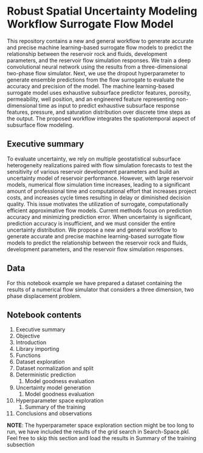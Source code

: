 # Robust Spatial Uncertainty Modeling Workflow Surrogate Flow Model
This repository contains a new and general workflow to generate accurate and precise machine learning-based surrogate flow models to predict the relationship between the reservoir rock and fluids, development parameters, and the reservoir flow simulation responses. We train a deep convolutional neural network using the results from a three-dimensional two-phase flow simulator. Next, we use the dropout hyperparameter to generate ensemble predictions from the flow surrogate to evaluate the accuracy and precision of the model. The machine learning-based surrogate model uses exhaustive subsurface predictor features, porosity, permeability, well position, and an engineered feature representing non-dimensional time as input to predict exhaustive subsurface response features, pressure, and saturation distribution over discrete time steps as the output. The proposed workflow integrates the spatiotemporal aspect of subsurface flow modeling. 

## Executive summary

To evaluate uncertainty, we rely on multiple geostatistical subsurface heterogeneity realizations paired with flow simulation forecasts to test the sensitivity of various reservoir development parameters and build an uncertainty model of reservoir performance. However, with large reservoir models, numerical flow simulation time increases, leading to a significant amount of professional time and computational effort that increases project costs, and increases cycle times resulting in delay or diminished decision quality. This issue motivates the utilization of surrogate, computationally efficient approximative flow models. Current methods focus on prediction accuracy and minimizing prediction error. When uncertainty is significant, prediction accuracy is insufficient, and we must consider the entire uncertainty distribution. 
We propose a new and general workflow to generate accurate and precise machine learning-based surrogate flow models to predict the relationship between the reservoir rock and fluids, development parameters, and the reservoir flow simulation responses. 

## Data

For this notebook example we have prepared a dataset containing the results of a numerical flow simulator that considers a three dimension, two phase displacement problem.

## Notebook contents

1. Executive summary
2. Objective
3. Introduction
4. Library importing
5. Functions
6. Dataset exploration
7. Dataset normalization and split
8. Deterministic prediction
    1. Model goodness evaluation
9. Uncertainty model generation
    1. Model goodness evaluation
10. Hyperparameter space exploration
    1. Summary of the training
11. Conclusions and observations

**NOTE**: The hyperparameter space exploration section might be too long to run, we have included the results of the grid search in Search-Space.pkl. Feel free to skip this section and load the results in Summary of the training subsection
